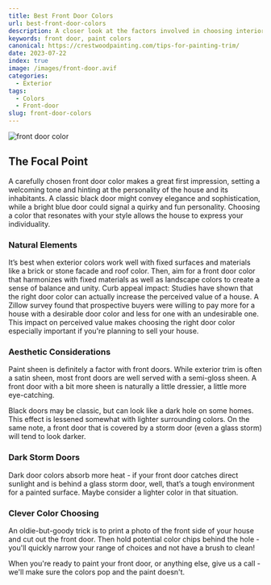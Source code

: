```yaml
---
title: Best Front Door Colors
url: best-front-door-colors
description: A closer look at the factors involved in choosing interior trim paint colors.
keywords: front door, paint colors
canonical: https://crestwoodpainting.com/tips-for-painting-trim/
date: 2023-07-22
index: true
image: /images/front-door.avif
categories:
  - Exterior
tags:
  - Colors
  - Front-door
slug: front-door-colors
---
```

![front door color](/images/front-door.avif)

## The Focal Point

A carefully chosen front door color makes a great first impression, setting a welcoming tone and hinting at the personality of the house and its inhabitants. A classic black door might convey elegance and sophistication, while a bright blue door could signal a quirky and fun personality. Choosing a color that resonates with your style allows the house to express your individuality.

### Natural Elements

It’s best when exterior colors work well with fixed surfaces and materials like a brick or stone facade and roof color. Then, aim for a front door color that harmonizes with fixed materials as well as landscape colors to create a sense of balance and unity.
Curb appeal impact: Studies have shown that the right door color can actually increase the perceived value of a house. A Zillow survey found that prospective buyers were willing to pay more for a house with a desirable door color and less for one with an undesirable one. This impact on perceived value makes choosing the right door color especially important if you're planning to sell your house.

### Aesthetic Considerations

Paint sheen is definitely a factor with front doors. While exterior trim is often a satin sheen, most front doors are well served with a semi-gloss sheen. A front door with a bit more sheen is naturally a little dressier, a little more eye-catching.

Black doors may be classic, but can look like a dark hole on some homes. This effect is lessened somewhat with lighter surrounding colors. On the same note, a front door that is covered by a storm door (even a glass storm) will tend to look darker.

### Dark Storm Doors

Dark door colors absorb more heat - if your front door catches direct sunlight and is behind a glass storm door, well, that’s a tough environment for a painted surface. Maybe consider a lighter color in that situation.

### Clever Color Choosing

An oldie-but-goody trick is to print a photo of the front side of your house and cut out the front door. Then hold potential color chips behind the hole - you'll quickly narrow your range of choices and not have a brush to clean!

When you're ready to paint your front door, or anything else,  give us a call - we'll make sure the colors pop and the paint doesn't.
